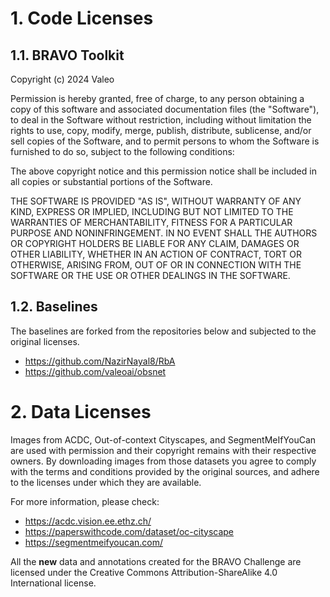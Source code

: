 # 1. Code Licenses

## 1.1. BRAVO Toolkit

Copyright (c) 2024 Valeo

Permission is hereby granted, free of charge, to any person obtaining a copy of this software and associated documentation files (the "Software"), to deal in the Software without restriction, including without limitation the rights to use, copy, modify, merge, publish, distribute, sublicense, and/or sell copies of the Software, and to permit persons to whom the Software is furnished to do so, subject to the following conditions:

The above copyright notice and this permission notice shall be included in all copies or substantial portions of the Software.

THE SOFTWARE IS PROVIDED "AS IS", WITHOUT WARRANTY OF ANY KIND, EXPRESS OR IMPLIED, INCLUDING BUT NOT LIMITED TO THE WARRANTIES OF MERCHANTABILITY, FITNESS FOR A PARTICULAR PURPOSE AND NONINFRINGEMENT. IN NO EVENT SHALL THE AUTHORS OR COPYRIGHT HOLDERS BE LIABLE FOR ANY CLAIM, DAMAGES OR OTHER LIABILITY, WHETHER IN AN ACTION OF CONTRACT, TORT OR OTHERWISE, ARISING FROM, OUT OF OR IN CONNECTION WITH THE SOFTWARE OR THE USE OR OTHER DEALINGS IN THE SOFTWARE.

## 1.2. Baselines

The baselines are forked from the repositories below and subjected to the original licenses.

- https://github.com/NazirNayal8/RbA
- https://github.com/valeoai/obsnet

# 2. Data Licenses

Images from ACDC, Out-of-context Cityscapes, and SegmentMeIfYouCan are used with permission and their copyright remains with their respective owners. By downloading images from those datasets you agree to comply with the terms and conditions provided by the original sources, and adhere to the licenses under which they are available.

For more information, please check:
- https://acdc.vision.ee.ethz.ch/
- https://paperswithcode.com/dataset/oc-cityscape
- https://segmentmeifyoucan.com/

All the **new** data and annotations created for the BRAVO Challenge are licensed under the Creative Commons Attribution-ShareAlike 4.0 International license.
